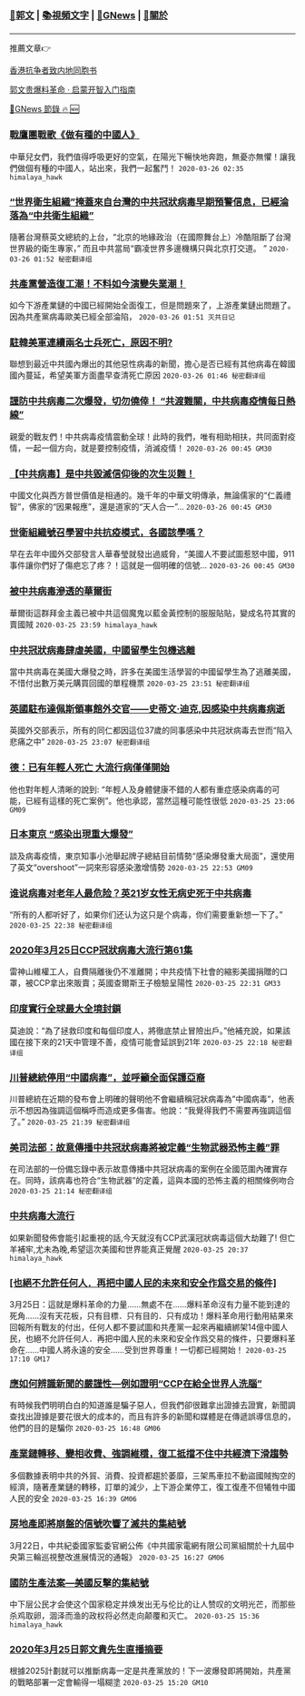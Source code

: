 ###  [:eagle:郭文](https://github.com/ourhimalayas/txt) | [:books:視頻文字](https://github.com/ourhimalayas/txt/blob/master/content/README.md) | [:newspaper:GNews](https://github.com/ourhimalayas/txt/blob/master/content/gnews/README.md) | [:pray:關於](https://github.com/ourhimalayas/home/tree/master/about)
---

推薦文章:point_right:

[香港抗争者致内地同胞书](https://github.com/ourhimalayas/news/blob/master/2019/08/a_letter_from_the_hong_kong_people.md)

[郭文贵爆料革命 · 启蒙开智入门指南](https://github.com/ourhimalayas/txt/issues/1)

[:newspaper:GNews 節錄 :fire: :new:](https://github.com/ourhimalayas/txt/blob/master/content/gnews/README.md) 



### [戰鷹團戰歌《做有種的中國人》](/content/gnews/1/README.md)

中華兒女們，我們值得呼吸更好的空氣，在陽光下暢快地奔跑，無憂亦無懼！讓我們做個有種的中國人，站出來，我們一起奮鬥！  `2020-03-26 02:35 himalaya_hawk`

### [“世界衛生組織”掩蓋來自台灣的中共冠狀病毒早期預警信息，已經淪落為“中共衛生組織”](/content/gnews/2/README.md)

隨著台灣蔡英文總統的上台，“北京的地緣政治（在國際舞台上）冷酷阻斷了台灣世界級的衛生專家，” 而且中共當局“霸凌世界多邊機構只與北京打交道。 ”  `2020-03-26 01:52 秘密翻译组`

### [共產黨營造復工潮！不料如今演變失業潮！](/content/gnews/3/README.md)

如今下游產業鏈的中國已經開始全面復工，但是問題來了，上游產業鏈出問題了。因為共產黨病毒歐美已經全部淪陷，  `2020-03-26 01:51 灭共日记`

### [駐韓美軍連續兩名士兵死亡，原因不明?](/content/gnews/4/README.md)

聯想到最近中共國內爆出的其他惡性病毒的新聞，擔心是否已經有其他病毒在韓國國內蔓延，希望美軍方面盡早查清死亡原因  `2020-03-26 01:46 秘密翻译组`

### [謹防中共病毒二次爆發，切勿僥倖！ “共渡難關，中共病毒疫情每日熱線”](/content/gnews/5/README.md)

親愛的戰友們！中共病毒疫情震動全球！此時的我們，唯有相助相扶，共同面對疫情，一起一個方向，就是要控制疫情，消滅疫情！  `2020-03-26 00:45 GM30`

### [【中共病毒】是中共毀滅信仰後的次生災難！](/content/gnews/6/README.md)

中國文化與西方普世價值是相通的。幾千年的中華文明傳承，無論儒家的“仁義禮智”，佛家的“因果報應”，還是道家的“天人合一”...  `2020-03-26 00:45 GM30`

### [世衛組織號召學習中共抗疫模式，各國該學嗎？](/content/gnews/7/README.md)

早在去年中國外交部發言人華春瑩就發出過威脅，“美國人不要試圖惹怒中國，911事件讓你們好了傷疤忘了疼？！這就是一個明確的信號...  `2020-03-26 00:45 GM30`

### [被中共病毒滲透的華爾街](/content/gnews/8/README.md)

華爾街這群拜金主義已被中共這個魔鬼以藍金黃控制的服服貼貼，變成名符其實的賣國賊  `2020-03-25 23:59 himalaya_hawk`

### [中共冠狀病毒肆虐美國，中國留學生包機逃離](/content/gnews/9/README.md)

當中共病毒在美國大爆發之時，許多在美國生活學習的中國留學生為了逃離美國，不惜付出數万美元購買回國的單程機票  `2020-03-25 23:51 秘密翻译组`

### [英國駐布達佩斯領事館外交官——史蒂文·迪克,因感染中共病毒病逝](/content/gnews/10/README.md)

英國外交部表示，所有的同仁都因這位37歲的同事感染中共冠狀病毒去世而“陷入悲痛之中”  `2020-03-25 23:07 秘密翻译组`

### [德：已有年輕人死亡 大流行病僅僅開始](/content/gnews/11/README.md)

他也對年輕人清晰的說到: “年輕人及身體健康不錯的人都有重症感染病毒的可能，已經有這樣的死亡案例”。他也承認，當然這種可能性很低  `2020-03-25 23:06 GM09`

### [日本東京 “感染出現重大爆發”](/content/gnews/12/README.md)

談及病毒疫情，東京知事小池舉起牌子總結目前情勢“感染爆發重大局面”，還使用了英文“overshoot”一詞來形容感染激增情勢  `2020-03-25 22:53 GM09`

### [谁说病毒对老年人最危险？英21岁女性无病史死于中共病毒](/content/gnews/13/README.md)

“所有的人都听好了，如果你们还认为这只是个病毒，你们需要重新想一下了。”  `2020-03-25 22:38 秘密翻译组`

### [2020年3月25日CCP冠狀病毒大流行第61集](/content/gnews/14/README.md)

雷神山維權工人，自費隔離後仍不准離開；中共疫情下社會的縮影美國捐贈的口罩，被CCP拿出來販賣；英國查爾斯王子檢驗呈陽性  `2020-03-25 22:31 GM33`

### [印度實行全球最大全境封鎖](/content/gnews/15/README.md)

莫迪說：“為了拯救印度和每個印度人，將徹底禁止冒險出戶。”他補充說，如果該國在接下來的21天中管理不善，疫情可能會延誤到21年  `2020-03-25 22:18 秘密翻译组`

### [川普總統停用“中國病毒”，並呼籲全面保護亞裔](/content/gnews/16/README.md)

川普總統在近期的發布會上明確的聲明他不會繼續稱冠狀病毒為”中國病毒”，他表示不想因為強調這個稱呼而造成更多傷害。他說：“我覺得我們不需要再強調這個了。”  `2020-03-25 21:39 秘密翻译组`

### [美司法部：故意傳播中共冠狀病毒將被定義“生物武器恐怖主義”罪](/content/gnews/17/README.md)

在司法部的一份備忘錄中表示故意傳播中共冠狀病毒的案例在全國范圍內確實存在。同時，該病毒也符合“生物武器”的定義，這與本國的恐怖主義的相關條例吻合  `2020-03-25 21:14 秘密翻译组`

### [中共病毒大流行](/content/gnews/18/README.md)

如果新聞發佈會能引起重視的話,今天就沒有CCP武漢冠狀病毒這個大劫難了! 但亡羊補牢,尤未為晚,希望這次美國和世界能真正覺醒  `2020-03-25 20:37 himalaya_hawk`

### [[也絕不允許任何人．再把中國人民的未來和安全作爲交易的條件]](/content/gnews/19/README.md)

3月25日：這就是爆料革命的力量……無處不在……爆料革命沒有力量不能到達的死角……沒有天花板，只有目標．只有目的．只有成功！爆料革命用行動用結果來回報所有戰友的付出，任何人都不要試圖和共產黨一起來再繼續綁架14億中國人民，也絕不允許任何人．再把中國人民的未來和安全作爲交易的條件，只要爆料革命在……中國人將永遠的安全……受到世界尊重！一切都已經開始！  `2020-03-25 17:10 GM17`

### [應如何辨識新聞的嚴謹性—例如證明“CCP在給全世界人洗腦”](/content/gnews/20/README.md)

有時候我們明明白白的知道誰是騙子惡人，但我們卻很難拿出證據去證實，新聞調查找出證據是要花很大的成本的，而且有許多的新聞和媒體是在傳遞誤導信息的，他們的目的是騙你  `2020-03-25 16:48 GM06`

### [產業鏈轉移、變相收費、強調維穩，復工抵擋不住中共經濟下滑趨勢](/content/gnews/21/README.md)

多個數據表明中共的外貿、消費、投資都趨於萎靡，三架馬車拉不動盜國賊掏空的經濟，隨著產業鏈的轉移，訂單的減少，上下游企業停工，復工復產不但犧牲中國人民的安全  `2020-03-25 16:39 GM06`

### [房地產即將崩盤的信號吹響了滅共的集結號](/content/gnews/22/README.md)

3月22日，中共紀委國家監委官網公佈《中共國家電網有限公司黨組關於十九屆中央第三輪巡視整改進展情況的通報》  `2020-03-25 16:27 GM06`

### [國防生產法案—美國反擊的集結號](/content/gnews/23/README.md)

中下层公民才会使这个国家稳定并焕发出无与伦比的让人赞叹的文明光芒，而那些杀鸡取卵，涸泽而渔的政权将必然走向颠覆和灭亡。  `2020-03-25 15:36 himalaya_hawk`

### [2020年3月25日郭文貴先生直播摘要](/content/gnews/24/README.md)

根據2025計劃就可以推斷病毒一定是共產黨放的！下一波爆發即將開始，共產黨的戰略部署一定會輸得一塌糊塗  `2020-03-25 15:20 GM10`

